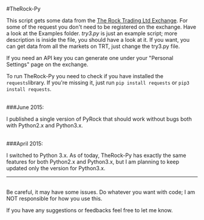 #TheRock-Py

This script gets some data from the [The Rock Trading Ltd Exchange](https://www.therocktrading.com/referral/80). For some of the request you don't need to be registered on the exchange. 
Have a look at the Examples folder. *try3.py* is just an example script; more description is inside the file, you should have a look at it. 
If you want, you can get data from all the markets on TRT, just change the try3.py file. 

If you need an API key you can generate one under your "Personal Settings" page on the exchange. 

To run TheRock-Py you need to check if you have installed the `requests`library. If you're missing it, just run `pip install requests` or `pip3 install requests`.

<br />
###June 2015:

I published a single version of PyRock that should work without bugs both with Python2.x and Python3.x. 

<br />
###April 2015:

I switched to Python 3.x. As of today, TheRock-Py has exactly the same features for both Python2.x and Python3.x, but I am planning to keep updated only the version for Python3.x. 
 




--------

<br />
Be careful, it may have some issues. Do whatever you want with code; I am NOT responsible for how you use this.

If you have any suggestions or feedbacks feel free to let me know. 
